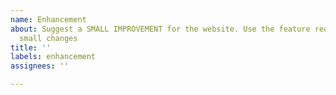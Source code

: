 ```yaml
---
name: Enhancement
about: Suggest a SMALL IMPROVEMENT for the website. Use the feature reqest form for
  small changes
title: ''
labels: enhancement
assignees: ''

---
```



